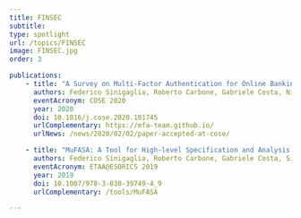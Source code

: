 ```yaml
---
title: FINSEC
subtitle:
type: spotlight
url: /topics/FINSEC
image: FINSEC.jpg
order: 3

publications:
    - title: "A Survey on Multi-Factor Authentication for Online Banking in the Wild"
      authors: Federico Sinigaglia, Roberto Carbone, Gabriele Costa, Nicola Zannone
      eventAcronym: COSE 2020
      year: 2020
      doi: 10.1016/j.cose.2020.101745
      urlComplementary: https://mfa-team.github.io/
      urlNews: /news/2020/02/02/paper-accepted-at-cose/

    - title: "MuFASA: A Tool for High-level Specification and Analysis of Multi-factor Authentication Protocols"
      authors: Federico Sinigaglia, Roberto Carbone, Gabriele Costa, Silvio Ranise
      eventAcronym: ETAA@ESORICS 2019
      year: 2019
      doi: 10.1007/978-3-030-39749-4_9
      urlComplementary: /tools/MuFASA

---
```

